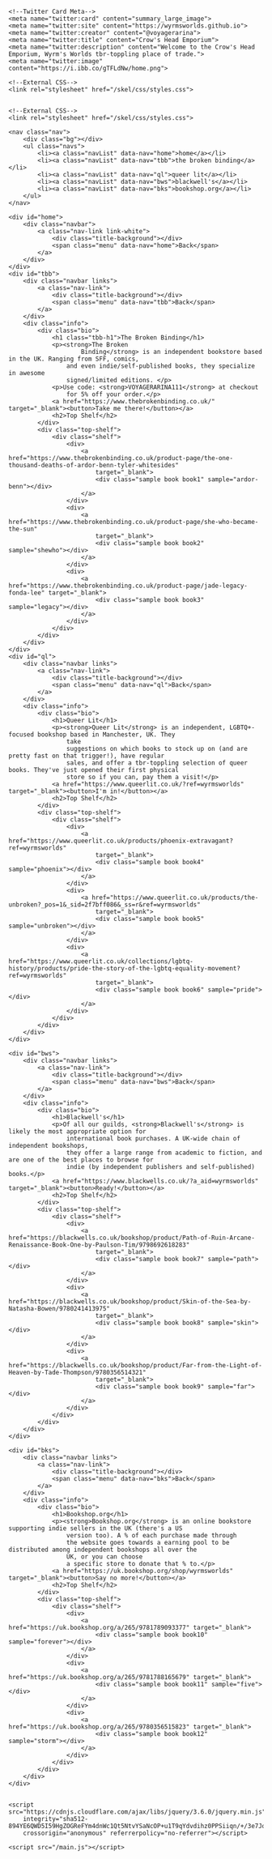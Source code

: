 <!DOCTYPE html>
<html lang="en">

<head>
    <meta charset="UTF-8">
    <meta http-equiv="X-UA-Compatible" content="IE=edge">
    <meta name="viewport" content="width=device-width, initial-scale=1.0">
    <title>Crow's Head Emporium</title>
    
    <!--Twitter Card Meta-->
    <meta name="twitter:card" content="summary_large_image">
    <meta name="twitter:site" content="https://wyrmsworlds.github.io">
    <meta name="twitter:creator" content="@voyagerarina">
    <meta name="twitter:title" content="Crow's Head Emporium">
    <meta name="twitter:description" content="Welcome to the Crow's Head Emporium, Wyrm's Worlds tbr-toppling place of trade.">
    <meta name="twitter:image" content="https://i.ibb.co/gTFLdNw/home.png">

    <!--External CSS-->
    <link rel="stylesheet" href="/skel/css/styles.css">


    <!--External CSS-->
    <link rel="stylesheet" href="/skel/css/styles.css">


</head>

<body>

    <nav class="nav">
        <div class="bg"></div>
        <ul class="navs">
            <li><a class="navList" data-nav="home">home</a></li>
            <li><a class="navList" data-nav="tbb">the broken binding</a></li>
            <li><a class="navList" data-nav="ql">queer lit</a></li>
            <li><a class="navList" data-nav="bws">blackwell's</a></li>
            <li><a class="navList" data-nav="bks">bookshop.org</a></li>
        </ul>
    </nav>

    <div id="home">
        <div class="navbar">
            <a class="nav-link link-white">
                <div class="title-background"></div>
                <span class="menu" data-nav="home">Back</span>
            </a>
        </div>
    </div>
    <div id="tbb">
        <div class="navbar links">
            <a class="nav-link">
                <div class="title-background"></div>
                <span class="menu" data-nav="tbb">Back</span>
            </a>
        </div>
        <div class="info">
            <div class="bio">
                <h1 class="tbb-h1">The Broken Binding</h1>
                <p><strong>The Broken
                        Binding</strong> is an independent bookstore based in the UK. Ranging from SFF, comics,
                    and even indie/self-published books, they specialize in awesome
                    signed/limited editions. </p>
                <p>Use code: <strong>VOYAGERARINA111</strong> at checkout
                    for 5% off your order.</p>
                <a href="https://www.thebrokenbinding.co.uk/" target="_blank"><button>Take me there!</button></a>
                <h2>Top Shelf</h2>
            </div>
            <div class="top-shelf">
                <div class="shelf">
                    <div>
                        <a href="https://www.thebrokenbinding.co.uk/product-page/the-one-thousand-deaths-of-ardor-benn-tyler-whitesides"
                            target="_blank">
                            <div class="sample book book1" sample="ardor-benn"></div>
                        </a>
                    </div>
                    <div>
                        <a href="https://www.thebrokenbinding.co.uk/product-page/she-who-became-the-sun"
                            target="_blank">
                            <div class="sample book book2" sample="shewho"></div>
                        </a>
                    </div>
                    <div>
                        <a href="https://www.thebrokenbinding.co.uk/product-page/jade-legacy-fonda-lee" target="_blank">
                            <div class="sample book book3" sample="legacy"></div>
                        </a>
                    </div>
                </div>
            </div>
        </div>
    </div>
    <div id="ql">
        <div class="navbar links">
            <a class="nav-link">
                <div class="title-background"></div>
                <span class="menu" data-nav="ql">Back</span>
            </a>
        </div>
        <div class="info">
            <div class="bio">
                <h1>Queer Lit</h1>
                <p><strong>Queer Lit</strong> is an independent, LGBTQ+-focused bookshop based in Manchester, UK. They
                    take
                    suggestions on which books to stock up on (and are pretty fast on that trigger!), have regular
                    sales, and offer a tbr-toppling selection of queer books. They've just opened their first physical
                    store so if you can, pay them a visit!</p>
                <a href="https://www.queerlit.co.uk/?ref=wyrmsworlds" target="_blank"><button>I'm in!</button></a>
                <h2>Top Shelf</h2>
            </div>
            <div class="top-shelf">
                <div class="shelf">
                    <div>
                        <a href="https://www.queerlit.co.uk/products/phoenix-extravagant?ref=wyrmsworlds"
                            target="_blank">
                            <div class="sample book book4" sample="phoenix"></div>
                        </a>
                    </div>
                    <div>
                        <a href="https://www.queerlit.co.uk/products/the-unbroken?_pos=1&_sid=2f7bff086&_ss=r&ref=wyrmsworlds"
                            target="_blank">
                            <div class="sample book book5" sample="unbroken"></div>
                        </a>
                    </div>
                    <div>
                        <a href="https://www.queerlit.co.uk/collections/lgbtq-history/products/pride-the-story-of-the-lgbtq-equality-movement?ref=wyrmsworlds"
                            target="_blank">
                            <div class="sample book book6" sample="pride"></div>
                        </a>
                    </div>
                </div>
            </div>
        </div>
    </div>

    <div id="bws">
        <div class="navbar links">
            <a class="nav-link">
                <div class="title-background"></div>
                <span class="menu" data-nav="bws">Back</span>
            </a>
        </div>
        <div class="info">
            <div class="bio">
                <h1>Blackwell's</h1>
                <p>Of all our guilds, <strong>Blackwell's</strong> is likely the most appropriate option for
                    international book purchases. A UK-wide chain of independent bookshops,
                    they offer a large range from academic to fiction, and are one of the best places to browse for
                    indie (by independent publishers and self-published) books.</p>
                <a href="https://www.blackwells.co.uk/?a_aid=wyrmsworlds" target="_blank"><button>Ready!</button></a>
                <h2>Top Shelf</h2>
            </div>
            <div class="top-shelf">
                <div class="shelf">
                    <div>
                        <a href="https://blackwells.co.uk/bookshop/product/Path-of-Ruin-Arcane-Renaissance-Book-One-by-Paulson-Tim/9798692618283"
                            target="_blank">
                            <div class="sample book book7" sample="path"></div>
                        </a>
                    </div>
                    <div>
                        <a href="https://blackwells.co.uk/bookshop/product/Skin-of-the-Sea-by-Natasha-Bowen/9780241413975"
                            target="_blank">
                            <div class="sample book book8" sample="skin"></div>
                        </a>
                    </div>
                    <div>
                        <a href="https://blackwells.co.uk/bookshop/product/Far-from-the-Light-of-Heaven-by-Tade-Thompson/9780356514321"
                            target="_blank">
                            <div class="sample book book9" sample="far"></div>
                        </a>
                    </div>
                </div>
            </div>
        </div>
    </div>

    <div id="bks">
        <div class="navbar links">
            <a class="nav-link">
                <div class="title-background"></div>
                <span class="menu" data-nav="bks">Back</span>
            </a>
        </div>
        <div class="info">
            <div class="bio">
                <h1>Bookshop.org</h1>
                <p><strong>Bookshop.org</strong> is an online bookstore supporting indie sellers in the UK (there's a US
                    version too). A % of each purchase made through
                    the website goes towards a earning pool to be distributed among independent bookshops all over the
                    UK, or you can choose
                    a specific store to donate that % to.</p>
                <a href="https://uk.bookshop.org/shop/wyrmsworlds" target="_blank"><button>Say no more!</button></a>
                <h2>Top Shelf</h2>
            </div>
            <div class="top-shelf">
                <div class="shelf">
                    <div>
                        <a href="https://uk.bookshop.org/a/265/9781789093377" target="_blank">
                            <div class="sample book book10" sample="forever"></div>
                        </a>
                    </div>
                    <div>
                        <a href="https://uk.bookshop.org/a/265/9781788165679" target="_blank">
                            <div class="sample book book11" sample="five"></div>
                        </a>
                    </div>
                    <div>
                        <a href="https://uk.bookshop.org/a/265/9780356515823" target="_blank">
                            <div class="sample book book12" sample="storm"></div>
                        </a>
                    </div>
                </div>
            </div>
        </div>
    </div>


    <script src="https://cdnjs.cloudflare.com/ajax/libs/jquery/3.6.0/jquery.min.js"
        integrity="sha512-894YE6QWD5I59HgZOGReFYm4dnWc1Qt5NtvYSaNcOP+u1T9qYdvdihz0PPSiiqn/+/3e7Jo4EaG7TubfWGUrMQ=="
        crossorigin="anonymous" referrerpolicy="no-referrer"></script>

    <script src="/main.js"></script>
</body>

</html>
